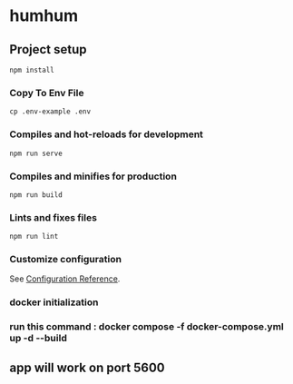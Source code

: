 # humhum

## Project setup
```
npm install

```

### Copy To Env File
```
cp .env-example .env
```

### Compiles and hot-reloads for development
```
npm run serve
```

### Compiles and minifies for production
```
npm run build
```

### Lints and fixes files
```
npm run lint
```

### Customize configuration
See [Configuration Reference](https://cli.vuejs.org/config/).


### docker initialization
### run this command : docker compose -f docker-compose.yml up -d --build
## app will work on port 5600